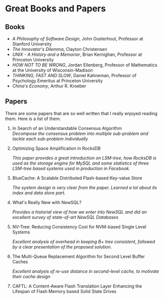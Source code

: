 # Great Books and Papers


## Books  
* *A Philosophy of Software Design*, John Ousterhout, Professor at Stanford University  
* *The Innovator's Dilemma*, Clayton Christensen  
* *UNIX - A History and a Memorior*, Brian Kernighan, Professor at Princeton University  
* *HOW NOT TO BE WRONG*, Jordan Ellenberg, Professor of Mathematics at the University of Wisconsin-Madison  
* *THINKING, FAST AND SLOW*, Daniel Kahneman, Professor of Psychology Emeritus at Princeton University  
* *China's Economy*, Arthur R. Kroeber


## Papers

There are some papers that are so well written that I really enjoyed reading
them. Here is a list of them.

1. In Search of an Understandable Consensus Algorithm  
    *Decompose the consensus problem into multiple sub-problem and tackle each sub-problem individually*
    
1. Optimizing Space Amplification in RocksDB  

    *This paper provides a great introduction on LSM-tree, how RocksDB is used as the storage engine for 
    MySQL and some statistics of three LSM-tree based systems used in production in Facebook.*

5. BlueCache: A Scalable Distributed Flash-based Key-value Store

    *The system design is very clear from the paper. Learned a lot about 
    its index and data store part.*

4. What's Really New with NewSQL?  

    *Provides a historial view of how we enter into NewSQL and did an excellent survey of state-of-art NewSQL Databases*  

2. NV-Tree: Reducing Consistency Cost for NVM-based Single Level Systems  

    *Excellent analysis of overhead in keeping B+ tree consistent, followed by
    a clear presentation of the proposed solution.*  

3. The Multi-Queue Replacement Algorithm for Second Level Buffer Caches  

    *Excellent analysis of re-use distance in second-level cache, to motivate their cache design*

1. CAFTL: A Content-Aware Flash Translation Layer Enhancing the Lifespan of Flash Memory based Solid State Drives  


